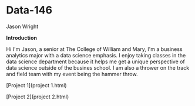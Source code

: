 # Data-146

Jason Wright 

**Introduction**

Hi I'm Jason, a senior at The College of William and Mary, I'm a business analytics major with a data science emphasis. I enjoy taking classes 
in the data science department because it helps me get a unique perspective of data science outside of the busines school. I am also a thrower on the track and field 
team with my event being the hammer throw.

[Project 1](project 1.html)

[Project 2](project 2.html)
